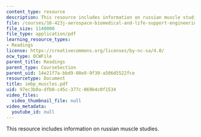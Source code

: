 ```yaml
---
content_type: resource
description: This resource includes information on russian muscle studies.
file: /courses/16-423j-aerospace-biomedical-and-life-support-engineering-spring-2006/97ec3b0adfb0c45c377c069b4c0f1534_imbp_muscles.pdf
file_size: 1140000
file_type: application/pdf
learning_resource_types:
- Readings
license: https://creativecommons.org/licenses/by-nc-sa/4.0/
ocw_type: OCWFile
parent_title: Readings
parent_type: CourseSection
parent_uid: 14e21f7a-bbd9-08e9-9f30-a506d5522fce
resourcetype: Document
title: imbp_muscles.pdf
uid: 97ec3b0a-dfb0-c45c-377c-069b4c0f1534
video_files:
  video_thumbnail_file: null
video_metadata:
  youtube_id: null
---
```

This resource includes information on russian muscle studies.